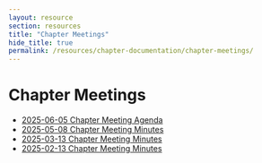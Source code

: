 ```yaml
---
layout: resource
section: resources
title: "Chapter Meetings"
hide_title: true
permalink: /resources/chapter-documentation/chapter-meetings/
---
```


# Chapter Meetings

- [2025-06-05 Chapter Meeting Agenda](files/2025-06-05-chapter-meeting/)
- [2025-05-08 Chapter Meeting Minutes](files/2025-05-08-chapter-meeting/)
- [2025-03-13 Chapter Meeting Minutes](files/2025-03-13-chapter-meeting/)
- [2025-02-13 Chapter Meeting Minutes](files/2025-02-13-chapter-meeeting/)

